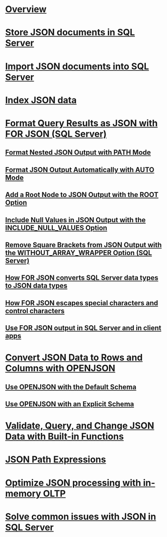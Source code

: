 # [Overview](json-data-sql-server.md)  
# [Store JSON documents in SQL Server](store-json-documents-in-sql-tables.md)
# [Import JSON documents into SQL Server](import-json-documents-into-sql-server.md)  
# [Index JSON data](index-json-data.md)  
# [Format Query Results as JSON with FOR JSON (SQL Server)](format-query-results-as-json-with-for-json-sql-server.md)  
## [Format Nested JSON Output with PATH Mode](format-nested-json-output-with-path-mode-sql-server.md)  
## [Format JSON Output Automatically with AUTO Mode](format-json-output-automatically-with-auto-mode-sql-server.md)  
## [Add a Root Node to JSON Output with the ROOT Option](add-a-root-node-to-json-output-with-the-root-option-sql-server.md)  
## [Include Null Values in JSON Output with the INCLUDE_NULL_VALUES Option](include-null-values-in-json-include-null-values-option.md)  
## [Remove Square Brackets from JSON Output with the WITHOUT_ARRAY_WRAPPER Option (SQL Server)](remove-square-brackets-from-json-without-array-wrapper-option.md)  
## [How FOR JSON converts SQL Server data types to JSON data types](how-for-json-converts-sql-server-data-types-to-json-data-types-sql-server.md)  
## [How FOR JSON escapes special characters and control characters](how-for-json-escapes-special-characters-and-control-characters-sql-server.md)  
## [Use FOR JSON output in SQL Server and in client apps](use-for-json-output-in-sql-server-and-in-client-apps-sql-server.md)  
# [Convert JSON Data to Rows and Columns with OPENJSON](convert-json-data-to-rows-and-columns-with-openjson-sql-server.md)  
## [Use OPENJSON with the Default Schema](use-openjson-with-the-default-schema-sql-server.md)  
## [Use OPENJSON with an Explicit Schema](use-openjson-with-an-explicit-schema-sql-server.md)  
# [Validate, Query, and Change JSON Data with Built-in Functions](validate-query-and-change-json-data-with-built-in-functions-sql-server.md)  
# [JSON Path Expressions](json-path-expressions-sql-server.md)  
# [Optimize JSON processing with in-memory OLTP](optimize-json-processing-with-in-memory-oltp.md)  
# [Solve common issues with JSON in SQL Server](solve-common-issues-with-json-in-sql-server.md)  
